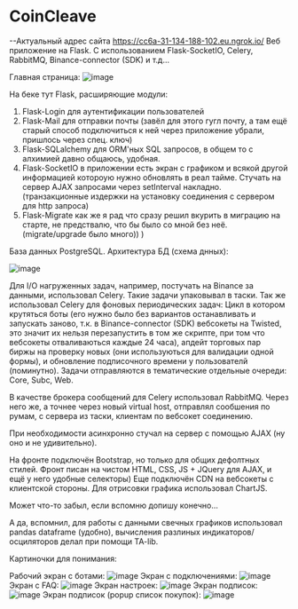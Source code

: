 # CoinCleave
--Актуальный адрес сайта https://cc6a-31-134-188-102.eu.ngrok.io/
Веб приложение на Flask. С использованием Flask-SocketIO, Celery, RabbitMQ, Binance-connector (SDK) и т.д...

Главная страница:
![image](https://user-images.githubusercontent.com/84917008/204903488-dcbd5eb2-4fe4-45e8-b933-9bded7279b8c.png)

На беке тут Flask, расширяющие модули:
1) Flask-Login для аутентификации пользователей
2) Flask-Mail для отправки почты (завёл для этого гугл почту, а там ещё старый способ подключиться к ней через приложение убрали, пришлось через спец. ключ)
3) Flask-SQLalchemy для ORM'ных SQL запросов, в общем то с алхимией давно общаюсь, удобная.
4) Flask-SocketIO в приложении есть экран с графиком и всякой другой информацией котороую нужно обновлять в реал тайме. Стучать на сервер AJAX запросами через setInterval
накладно. (транзакционные издержки на установку соединения с сервером для http запроса)
5) Flask-Migrate как же я рад что сразу решил вкурить в миграцию на старте, не предствалю, что бы было со мной без неё. (migrate/upgrade было много)) )

База данных PostgreSQL.
Архитектура БД (схема днных):

![image](https://user-images.githubusercontent.com/84917008/204903418-ed66625a-6779-4c73-95c4-8fa4c9b48944.png)

Для I/O нагруженных задач, например, постучать на Binance за данными, использовал Celery. Такие задачи упаковывал в таски.
Так же использовал Celery для фоновых периодических задач: Цикл в котором крутяться боты (его нужно было без вариантов останавливать и запускать заново, т.к.
в Binance-connector (SDK) вебсокеты на Twisted, это значит их нельзя перезапустить в том же скрипте, при том что вебсокеты отваливаються каждые 24 часа),
апдейт торговых пар биржы на проверку новых (они используються для валидации одной формы), и обновление подписочного времени у пользователй (поминутно).
Задачи отправляются в тематические отдельные очереди: Core, Subc, Web.

В качестве брокера сообщений для Celery использовал RabbitMQ. Через него же, а точнее через новый virtual host, отправлял сообшения по румам, с сервера из таски, клиентам
по вебсокет соединению.

При необходимости асинхронно стучал на сервер с помощью AJAX (ну оно и не удивительно).

На фронте подключён Bootstrap, но только для общих дефолтных стилей. Фронт писан на чистом HTML, CSS, JS + JQuery для AJAX, и ещё у него удобные селекторы)
Еще подключён CDN на вебсокеты с клиентской стороны. Для отрисовки графика использовал ChartJS.

Может что-то забыл, если вспомню допишу конечно...

А да, вспомнил, для работы с данными свечных графиков использовал pandas dataframe (удобно), вычисления разлиных индикаторов/осциляторов делал при помощи TA-lib.

Картиночки для понимания:

Рабочий экран с ботами:
![image](https://user-images.githubusercontent.com/84917008/204903895-67918e2e-7f23-4c32-8bbb-a16cec9675ec.png)
Экран с подключениями:
![image](https://user-images.githubusercontent.com/84917008/204123296-d69ab737-6314-4ce2-bc8b-2aebe29ff3f8.png)
Экран с FAQ:
![image](https://user-images.githubusercontent.com/84917008/204121325-51e0bece-9038-48a3-92f2-67e96e91cdab.png)
Экран настроек:
![image](https://user-images.githubusercontent.com/84917008/204904357-40f44efa-4079-44b0-afe4-6b9a45f22f2a.png)
Экран подписок:
![image](https://user-images.githubusercontent.com/84917008/204121375-355c5f34-ac44-4bf5-ba96-083a6ee05168.png)
Экран подписок (popup список покупок):
![image](https://user-images.githubusercontent.com/84917008/204904579-fa203830-e57d-4500-9d1b-c7bb8f76cb89.png)


